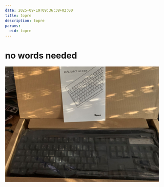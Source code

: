 ```yaml
---
date: 2025-09-19T09:36:38+02:00
title: topre
description: topre
params:
  eid: topre
---
```

# no words needed

![realforce](topre.jpg)
